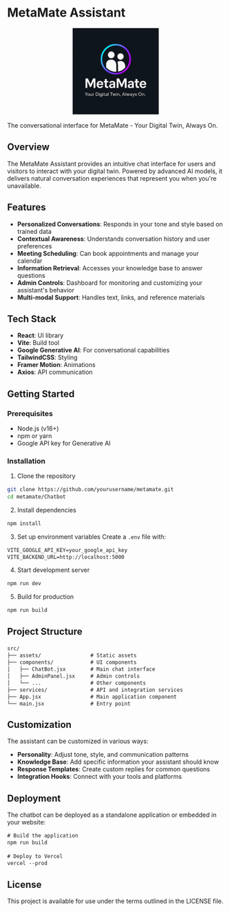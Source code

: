 # MetaMate Assistant

<p align="center">
  <img src="../MetaMate.png" alt="MetaMate Logo" width="200">
</p>

The conversational interface for MetaMate - Your Digital Twin, Always On.

## Overview

The MetaMate Assistant provides an intuitive chat interface for users and visitors to interact with your digital twin. Powered by advanced AI models, it delivers natural conversation experiences that represent you when you're unavailable.

## Features

- **Personalized Conversations**: Responds in your tone and style based on trained data
- **Contextual Awareness**: Understands conversation history and user preferences
- **Meeting Scheduling**: Can book appointments and manage your calendar
- **Information Retrieval**: Accesses your knowledge base to answer questions
- **Admin Controls**: Dashboard for monitoring and customizing your assistant's behavior
- **Multi-modal Support**: Handles text, links, and reference materials

## Tech Stack

- **React**: UI library
- **Vite**: Build tool
- **Google Generative AI**: For conversational capabilities
- **TailwindCSS**: Styling
- **Framer Motion**: Animations
- **Axios**: API communication

## Getting Started

### Prerequisites

- Node.js (v16+)
- npm or yarn
- Google API key for Generative AI

### Installation

1. Clone the repository
```bash
git clone https://github.com/yourusername/metamate.git
cd metamate/Chatbot
```

2. Install dependencies
```bash
npm install
```

3. Set up environment variables
Create a `.env` file with:
```
VITE_GOOGLE_API_KEY=your_google_api_key
VITE_BACKEND_URL=http://localhost:5000
```

4. Start development server
```bash
npm run dev
```

5. Build for production
```bash
npm run build
```

## Project Structure

```
src/
├── assets/                # Static assets
├── components/            # UI components
│   ├── ChatBot.jsx        # Main chat interface
│   ├── AdminPanel.jsx     # Admin controls
│   └── ...                # Other components
├── services/              # API and integration services
├── App.jsx                # Main application component
└── main.jsx               # Entry point
```

## Customization

The assistant can be customized in various ways:

- **Personality**: Adjust tone, style, and communication patterns
- **Knowledge Base**: Add specific information your assistant should know
- **Response Templates**: Create custom replies for common questions
- **Integration Hooks**: Connect with your tools and platforms

## Deployment

The chatbot can be deployed as a standalone application or embedded in your website:

```
# Build the application
npm run build

# Deploy to Vercel
vercel --prod
```

## License

This project is available for use under the terms outlined in the LICENSE file.
